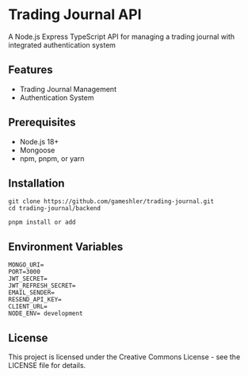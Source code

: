 # Trading Journal API

A Node.js Express TypeScript API for managing a trading journal with integrated authentication system

## Features

- Trading Journal Management
- Authentication System

## Prerequisites

- Node.js 18+
- Mongoose
- npm, pnpm, or yarn

## Installation

```
git clone https://github.com/gameshler/trading-journal.git
cd trading-journal/backend

pnpm install or add
```

## Environment Variables

```
MONGO_URI=
PORT=3000
JWT_SECRET=
JWT_REFRESH_SECRET=
EMAIL_SENDER=
RESEND_API_KEY=
CLIENT_URL=
NODE_ENV= development
```

## License

This project is licensed under the Creative Commons License - see the LICENSE file for details.
